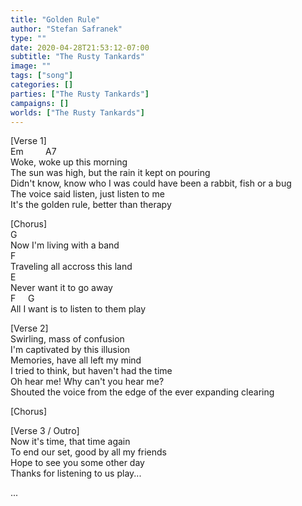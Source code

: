 ```yaml
---
title: "Golden Rule"
author: "Stefan Safranek"
type: ""
date: 2020-04-28T21:53:12-07:00
subtitle: "The Rusty Tankards"
image: ""
tags: ["song"]
categories: []
parties: ["The Rusty Tankards"]
campaigns: []
worlds: ["The Rusty Tankards"]
---
```



[Verse 1] <br>
Em &nbsp; &nbsp; &nbsp; &nbsp; A7 <br>
Woke, woke up this morning <br>
The sun was high, but the rain it kept on pouring <br>
Didn't know, know who I was could have been a rabbit, fish or a bug <br>
The voice said listen, just listen to me <br>
It's the golden rule, better than therapy

[Chorus] <br>
G <br>
Now I'm living with a band <br>
F <br>
Traveling all accross this land <br>
E <br>
Never want it to go away <br>
F &nbsp; &nbsp; G <br>
All I want is to listen to them play

[Verse 2] <br>
Swirling, mass of confusion <br>
I'm captivated by this illusion <br>
Memories, have all left my mind <br>
I tried to think, but haven't had the time <br>
Oh hear me! Why can't you hear me? <br>
Shouted the voice from the edge of the ever expanding clearing

[Chorus]

[Verse 3 / Outro] <br>
Now it's time, that time again <br>
To end our set, good by all my friends <br>
Hope to see you some other day <br>
Thanks for listening to us play...

...
